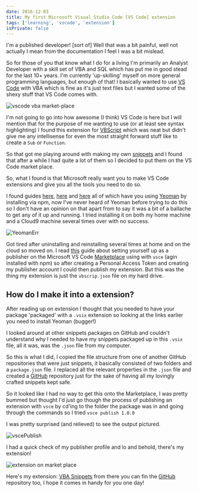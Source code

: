 ```yaml
---
date: 2016-12-03
title: My first Microsoft Visual Studio Code [VS Code] extension
tags: ['learning', 'vscode', 'extension']
isPrivate: false
---
```


I'm a published developer! [sort of] Well that was a bit painful, well
not actually I mean from the documentation I feel I was a bit mislead.

So for those of you that know what I do for a living I'm primarily an
Analyst Developer with a skill set of VBA and SQL which has put me in
good stead for the last 10+ years. I'm currently 'up-skilling' myself
on more general programming languages, but enough of that! I basically
wanted to use [VS Code][vscode] with VBA which is fine as it's just
text files but I wanted some of the shexy stuff that VS Code comes
with.

![vscode vba market-place]

I'm not going to go into how awesome (I think) VS Code is here but I
will mention that for the purpose of me wanting to use (or at least
see syntax highlighting) I found this extension for
[VBScript][vbscript] which was neat but didn't give me any
intellisense for even the most straight forward stuff like to create a
`Sub` or `Function`.

So that got me playing around with making my own [snippets][snippets]
and I found that after a while I had quite a lot of them so I decided
to put them on the VS Code market place.

So, what I found is that Microsoft really want you to make VS Code
extensions and give you all the tools you need to do so.

I found guides [here][guide1], [here][guide2] and [here][guide3] all
of which have you using [Yeoman](https://yeoman.io/) by installing via
npm, now I've never heard of Yeoman before trying to do this so I
don't have an opinion on that apart from to say it was a bit of a
ballache to get any of it up and running. I tried installing it on
both my home machine and a Cloud9 machine several times over with no
success.

![YeomanErr]

Got tired after uninstalling and reinstalling several times at home
and on the cloud so moved on. I read
[this](https://code.visualstudio.com/docs/tools/vscecli) guide about
setting yourself up as a publisher on the Microsoft VS Code
[Marketplace](https://marketplace.visualstudio.com/) using with `vsce`
(agin installed with npm) so after creating a Personal Access Token
and creating my publisher account I could then publish my extension.
But this was the thing my extension is just the `vbscrip.json` file on
my hard drive.

## How do I make it into a extension?

After reading up on extension I thought that you needed to have your
package 'packaged' with a `.vsix` extension so looking at the links
earlier you need to install Yeoman (bugger!)

I looked around at other snippets packages on GitHub and couldn't
understand why I needed to have my snippets packaged up in this
`.vsix` file, all it was, was the `.json` file from my computer.

So this is what I did, I copied the file structure from one of another
GitHub repositories that were just snippets, it basically consisted of
two folders and a `package.json` file. I replaced all the relevant
properties in the `.json` file and created a
[GitHub](https://github.com/spences10/vba-snippets) repository just
for the sake of having all my lovingly crafted snippets kept safe.

So it looked like I had no way to get this onto the Marketplace, I was
pretty bummed but thought I'd just go though the process of publishing
an extension with `vsce` by cd'ing to the folder the package was in
and going through the commands so I tried `vsce publish 1.0.0`

I was pretty surprised (and relieved) to see the output pictured.

![vscePublish]

I had a quick check of my publisher profile and lo and behold, there's
my extension!

![extension on market place]

Here's my extension:
[VBA Snippets](https://marketplace.visualstudio.com/items?itemName=spences10.vba-snippets)
from there you can fin the
[GitHub](https://github.com/spences10/vba-snippets) repository too, I
hope it comes in handy for you one day!

<!-- Links -->

[vbscript]:
  https://marketplace.visualstudio.com/items?itemName=luggage66.VBScript
[vscode]: https://code.visualstudio.com/
[snippets]:
  https://code.visualstudio.com/Docs/customization/userdefinedsnippets
[guide1]: https://code.visualstudio.com/docs/extensions/overview
[guide2]:
  https://code.visualstudio.com/docs/extensions/example-hello-world
[guide3]:
  https://code.visualstudio.com/docs/extensions/testing-extensions

<!-- Images -->

[vscode vba market-place]:
  https://res.cloudinary.com/defkmsrpw/image/upload/q_auto,f_auto/v1614930927/scottspence.com/visual-studio-marketplace-50f58b39bdbe05c6e32a31e989f12802.png
[yeomanerr]:
  https://res.cloudinary.com/defkmsrpw/image/upload/q_auto,f_auto/v1614930927/scottspence.com/yeoman-err-0d720ffedb48cce898538fc5510ccb14.png
[vscepublish]:
  https://res.cloudinary.com/defkmsrpw/image/upload/q_auto,f_auto/v1614930927/scottspence.com/vsce-publish-4e408c5714752608e16b26532fdddb43.png
[extension on market place]:
  https://res.cloudinary.com/defkmsrpw/image/upload/q_auto,f_auto/v1614930930/scottspence.com/marketplace-extensions-management-ed95fb9a535f6a2cfc14a3745830a20a.png
